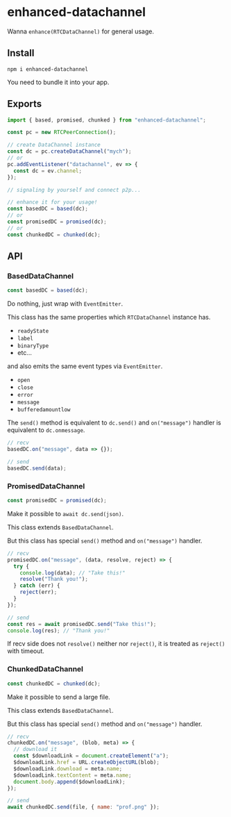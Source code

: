 # enhanced-datachannel

Wanna `enhance(RTCDataChannel)` for general usage.

## Install

```
npm i enhanced-datachannel
```

You need to bundle it into your app.

## Exports

```js
import { based, promised, chunked } from "enhanced-datachannel";

const pc = new RTCPeerConnection();

// create DataChannel instance
const dc = pc.createDataChannel("mych");
// or
pc.addEventListener("datachannel", ev => {
  const dc = ev.channel;
});

// signaling by yourself and connect p2p...

// enhance it for your usage!
const basedDC = based(dc);
// or
const promisedDC = promised(dc);
// or
const chunkedDC = chunked(dc);
```

## API

### BasedDataChannel

```js
const basedDC = based(dc);
```

Do nothing, just wrap with `EventEmitter`.

This class has the same properties which `RTCDataChannel` instance has.

- `readyState`
- `label`
- `binaryType`
- etc...

and also emits the same event types via `EventEmitter`.

- `open`
- `close`
- `error`
- `message`
- `bufferedamountlow`

The `send()` method is equivalent to `dc.send()` and `on("message")` handler is equivalent to `dc.onmessage`.

```js
// recv
basedDC.on("message", data => {});

// send
basedDC.send(data);
```

### PromisedDataChannel

```js
const promisedDC = promised(dc);
```

Make it possible to `await dc.send(json)`.

This class extends `BasedDataChannel`.

But this class has special `send()` method and `on("message")` handler.

```js
// recv
promisedDC.on("message", (data, resolve, reject) => {
  try {
    console.log(data); // "Take this!"
    resolve("Thank you!");
  } catch (err) {
    reject(err);
  }
});

// send
const res = await promisedDC.send("Take this!");
console.log(res); // "Thank you!"
```

If recv side does not `resolve()` neither nor `reject()`, it is treated as `reject()` with timeout.

### ChunkedDataChannel

```js
const chunkedDC = chunked(dc);
```

Make it possible to send a large file.

This class extends `BasedDataChannel`.

But this class has special `send()` method and `on("message")` handler.

```js
// recv
chunkedDC.on("message", (blob, meta) => {
  // download it
  const $downloadLink = document.createElement("a");
  $downloadLink.href = URL.createObjectURL(blob);
  $downloadLink.download = meta.name;
  $downloadLink.textContent = meta.name;
  document.body.append($downloadLink);
});

// send
await chunkedDC.send(file, { name: "prof.png" });
```
